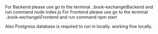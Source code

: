 For Backend please use go to the terminal ..book-exchange\Backend and run command node index.js
For Frontend please use go to the terminal ..book-exchange\Frontend and run command npm start

Also Postgress database is required to run in locally. working fine locally.
